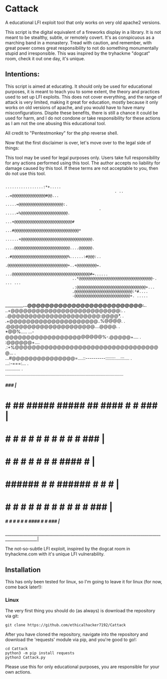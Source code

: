 # Cattack
A educational LFI exploit tool that only works on very old apache2 versions.

This script is the digital equivalent of a fireworks display in a library. 
It is not meant to be stealthy, subtle, or remotely covert. It's as conspicuous as 
a marching band in a monastery. Tread with caution, and remember, with great power 
comes great responsibility to not do something monumentally stupid and irresponsible.
This was inspired by the tryhackme "dogcat" room, check it out one day, it's unique.

## Intentions:
This script is aimed at educating. It should only be used for educational purposes, it is meant to teach you to some extent, the theory and practices used to set up LFI exploits. This does not cover everything, and the range of attack is very limited, making it great for education, mostly because it only works on old versions of apache, and you would have to have many misconfigurations. Dispite these benefits, there is still a chance it could be used for harm, and I do not condone or take responsibility for these actions as I am not the one abusing this educational tool.

All credit to "Pentestmonkey" for the php reverse shell.

Now that the first disclaimer is over, let's move over to the legal side of things:

This tool may be used for legal purposes only.  Users take full responsibility for any actions performed using this tool.
The author accepts no liability for damage caused by this tool.
If these terms are not acceptable to you, then do not use this tool.





                                                                                                    
                                                          .................:*+.....                 
                                                     . ..  ..=@@@@@@@@@@@@@@@#@@...                 
                                                    .....=@@@@@@@@@@@@@@@@@@@@:.                    
                                              . .....=%@@@@@@@@@@@@@@@@@@@@@.                       
                                              ...+@@@@@@@@@@@@@@@@@@@@@@@@@@#                       
                                           ...#@@@@@@@@@@@@@@@@@@@@@@@@@@@@@*                       
                                     ......+@@@@@@@@@@@@@@@@@@@@@@@@@@@@@@@@.                       
                                     ....@@@@@@@@@@@@@@@@@@@@@@@@@....@@@@@@.                       
                                     ..#@@@@@@@@@@@@@@@@@@@@@@@@@%......:#@@@:..                    
                                     .@@@@@@@@@@@@@@@@@@@@@@@@@@@+..+@@@@@@@@@=.                    
                                  ...@@@@@@@@@@@@@@@@@@@@@@@@@@@@@@@@@@@#=......                    
                                  ..*@@@@@@@@@@@@@@@@@@@@@@@@@@@@@@@@@-. ... ...                    
                                  .:@@@@@@@@@@@@@@@@@@@@@@@@@@@@@@@+...                             
                                  .@@@@@@@@@@@@@@@@@@@@@@@@@@:*#....                                
                                  -@@@@@@@@@@@@@@@@@@@@@@@@@+. .....                                
_______________________________...@@@@@@@@@@@@@@@@@@@@@@@@@@:.______________________.                
                               ..+@@@@@@@@@@@@@@@@@@@@@@@@@@:.                       .               
                               ..@@@@@@@@@@@@@@@@@@@@@@:@@@@*.                        .              
                               .+@@@@@@@@@@@@@@@@@@@@@..%@@@@.                         .             
                               .@@@@@@@@@@@@@@@@@@@@@....@@@@.                          .            
             *@@%.....      ...-@@@@@@@@@@@@@@@@@@@@@@@%-.@@@@@+....                     .           
             :@@@@@@+.... .:+%@@@@@@@@@@@@@@@@@@@@@@@@@@@@@@@@@@@...                      .          
             ...#@@@@@@@@@@@@@@@=....::----------::::::::....:::....                       .         
                  ...:-===:...                                                              .        
                  ............                                                               .       
..............................................................................................
  #####                                          ###                                          |
 #     #   ##   ##### #####   ##    ####  #    # ###                                          |
 #        #  #    #     #    #  #  #    # #   #  ###                                          |
 #       #    #   #     #   #    # #      ####    #                                           |
 #       ######   #     #   ###### #      #  #                                                |
 #     # #    #   #     #   #    # #    # #   #  ###                                          |
  #####  #    #   #     #   #    #  ####  #    # ###                                          |
______________________________________________________________________________________________|                                                     

The not-so-subtle LFI exploit, inspired by the dogcat room in tryhackme.com with it's unique LFI vulnerability.

## Installation

This has only been tested for linux, so I'm going to leave it for linux (for now, come back later!):

### Linux ###
The very first thing you should do (as always) is download the repository via git:

    git clone https://github.com/ethicalhacker7192/Cattack

After you have cloned the repository, navigate into the repository and download the 'requests' module via pip, and you're good to go!:

    cd Cattack
    python3 -m pip install requests
    python3 Cattack.py

Please use this for only educational purposes, you are responsible for your own actions.

